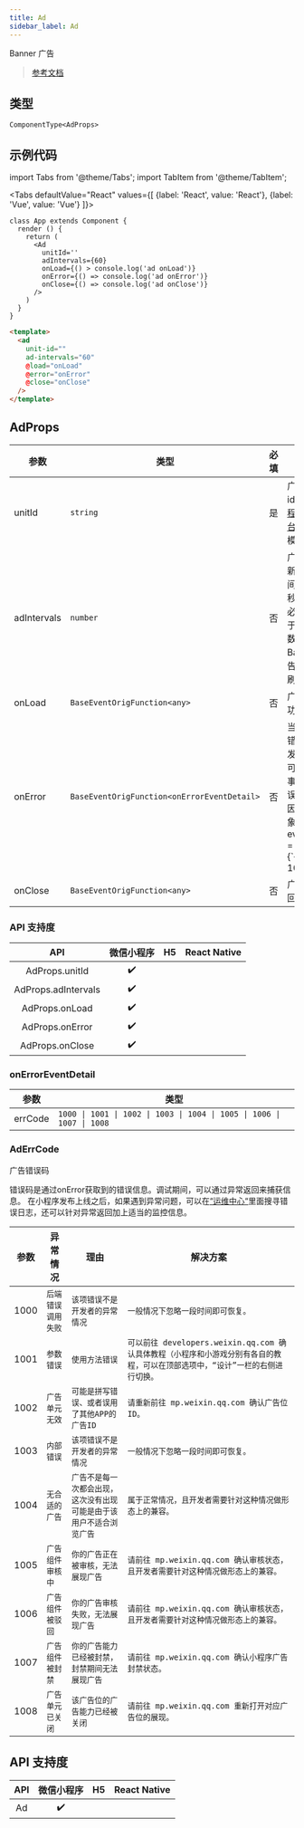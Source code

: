 ```yaml
---
title: Ad
sidebar_label: Ad
---
```


Banner 广告

> [参考文档](https://developers.weixin.qq.com/miniprogram/dev/component/ad.html)

## 类型

```tsx
ComponentType<AdProps>
```

## 示例代码

import Tabs from '@theme/Tabs';
import TabItem from '@theme/TabItem';

<Tabs
  defaultValue="React"
  values={[
    {label: 'React', value: 'React'},
 {label: 'Vue', value: 'Vue'}
 ]}>
<TabItem value="React">

```tsx
class App extends Component {
  render () {
    return (
      <Ad
        unitId=''
        adIntervals={60}
        onLoad={() > console.log('ad onLoad')}
        onError={() => console.log('ad onError')}
        onClose={() => console.log('ad onClose')}
      />
    )
  }
}
```
</TabItem>

<TabItem value="Vue">

```html
<template>
  <ad
    unit-id=""
    ad-intervals="60"
    @load="onLoad"
    @error="onError"
    @close="onClose"
  />
</template>
```
  
</TabItem>
</Tabs>

## AdProps

<table>
  <thead>
    <tr>
      <th>参数</th>
      <th>类型</th>
      <th style={{ textAlign: "center"}}>必填</th>
      <th>说明</th>
    </tr>
  </thead>
  <tbody>
    <tr>
      <td>unitId</td>
      <td><code>string</code></td>
      <td style={{ textAlign: "center"}}>是</td>
      <td>广告单元id，可在<a href="https://mp.weixin.qq.com/">小程序管理后台</a>的流量主模块新建</td>
    </tr>
    <tr>
      <td>adIntervals</td>
      <td><code>number</code></td>
      <td style={{ textAlign: "center"}}>否</td>
      <td>广告自动刷新的间隔时间，单位为秒，参数值必须大于等于30（该参数不传入时 Banner 广告不会自动刷新）</td>
    </tr>
    <tr>
      <td>onLoad</td>
      <td><code>BaseEventOrigFunction&lt;any&gt;</code></td>
      <td style={{ textAlign: "center"}}>否</td>
      <td>广告加载成功的回调</td>
    </tr>
    <tr>
      <td>onError</td>
      <td><code>BaseEventOrigFunction&lt;onErrorEventDetail&gt;</code></td>
      <td style={{ textAlign: "center"}}>否</td>
      <td>当广告发生错误时，触发的事件，可以通过该事件获取错误码及原因，事件对象event.detail = {`{errCode: 1002}`}</td>
    </tr>
    <tr>
      <td>onClose</td>
      <td><code>BaseEventOrigFunction&lt;any&gt;</code></td>
      <td style={{ textAlign: "center"}}>否</td>
      <td>广告关闭的回调</td>
    </tr>
  </tbody>
</table>

### API 支持度

|         API         | 微信小程序 | H5 | React Native |
|:-------------------:|:-----:|:--:|:------------:|
|   AdProps.unitId    |  ✔️   |    |              |
| AdProps.adIntervals |  ✔️   |    |              |
|   AdProps.onLoad    |  ✔️   |    |              |
|   AdProps.onError   |  ✔️   |    |              |
|   AdProps.onClose   |  ✔️   |    |              |

### onErrorEventDetail

<table>
  <thead>
    <tr>
      <th>参数</th>
      <th>类型</th>
    </tr>
  </thead>
  <tbody>
    <tr>
      <td>errCode</td>
      <td><code>1000 | 1001 | 1002 | 1003 | 1004 | 1005 | 1006 | 1007 | 1008</code></td>
    </tr>
  </tbody>
</table>

### AdErrCode

广告错误码

错误码是通过onError获取到的错误信息。调试期间，可以通过异常返回来捕获信息。 在小程序发布上线之后，如果遇到异常问题，可以在[“运维中心“](https://mp.weixin.qq.com/)里面搜寻错误日志，还可以针对异常返回加上适当的监控信息。

<table>
  <thead>
    <tr>
      <th>参数</th>
      <th style={{ textAlign: "center"}}>异常情况</th>
      <th style={{ textAlign: "center"}}>理由</th>
      <th style={{ textAlign: "center"}}>解决方案</th>
    </tr>
  </thead>
  <tbody>
    <tr>
      <td>1000</td>
      <td style={{ textAlign: "center"}}><code>后端错误调用失败</code></td>
      <td style={{ textAlign: "center"}}><code>该项错误不是开发者的异常情况</code></td>
      <td style={{ textAlign: "center"}}><code>一般情况下忽略一段时间即可恢复。</code></td>
    </tr>
    <tr>
      <td>1001</td>
      <td style={{ textAlign: "center"}}><code>参数错误</code></td>
      <td style={{ textAlign: "center"}}><code>使用方法错误</code></td>
      <td style={{ textAlign: "center"}}><code>可以前往 developers.weixin.qq.com 确认具体教程（小程序和小游戏分别有各自的教程，可以在顶部选项中，“设计”一栏的右侧进行切换。</code></td>
    </tr>
    <tr>
      <td>1002</td>
      <td style={{ textAlign: "center"}}><code>广告单元无效</code></td>
      <td style={{ textAlign: "center"}}><code>可能是拼写错误、或者误用了其他APP的广告ID</code></td>
      <td style={{ textAlign: "center"}}><code>请重新前往 mp.weixin.qq.com 确认广告位ID。</code></td>
    </tr>
    <tr>
      <td>1003</td>
      <td style={{ textAlign: "center"}}><code>内部错误</code></td>
      <td style={{ textAlign: "center"}}><code>该项错误不是开发者的异常情况</code></td>
      <td style={{ textAlign: "center"}}><code>一般情况下忽略一段时间即可恢复。</code></td>
    </tr>
    <tr>
      <td>1004</td>
      <td style={{ textAlign: "center"}}><code>无合适的广告</code></td>
      <td style={{ textAlign: "center"}}><code>广告不是每一次都会出现，这次没有出现可能是由于该用户不适合浏览广告</code></td>
      <td style={{ textAlign: "center"}}><code>属于正常情况，且开发者需要针对这种情况做形态上的兼容。</code></td>
    </tr>
    <tr>
      <td>1005</td>
      <td style={{ textAlign: "center"}}><code>广告组件审核中</code></td>
      <td style={{ textAlign: "center"}}><code>你的广告正在被审核，无法展现广告</code></td>
      <td style={{ textAlign: "center"}}><code>请前往 mp.weixin.qq.com 确认审核状态，且开发者需要针对这种情况做形态上的兼容。</code></td>
    </tr>
    <tr>
      <td>1006</td>
      <td style={{ textAlign: "center"}}><code>广告组件被驳回</code></td>
      <td style={{ textAlign: "center"}}><code>你的广告审核失败，无法展现广告</code></td>
      <td style={{ textAlign: "center"}}><code>请前往 mp.weixin.qq.com 确认审核状态，且开发者需要针对这种情况做形态上的兼容。</code></td>
    </tr>
    <tr>
      <td>1007</td>
      <td style={{ textAlign: "center"}}><code>广告组件被封禁</code></td>
      <td style={{ textAlign: "center"}}><code>你的广告能力已经被封禁，封禁期间无法展现广告</code></td>
      <td style={{ textAlign: "center"}}><code>请前往 mp.weixin.qq.com 确认小程序广告封禁状态。</code></td>
    </tr>
    <tr>
      <td>1008</td>
      <td style={{ textAlign: "center"}}><code>广告单元已关闭</code></td>
      <td style={{ textAlign: "center"}}><code>该广告位的广告能力已经被关闭</code></td>
      <td style={{ textAlign: "center"}}><code>请前往 mp.weixin.qq.com 重新打开对应广告位的展现。</code></td>
    </tr>
  </tbody>
</table>

## API 支持度

| API | 微信小程序 | H5 | React Native |
|:---:|:-----:|:--:|:------------:|
| Ad  |  ✔️   |    |              |
